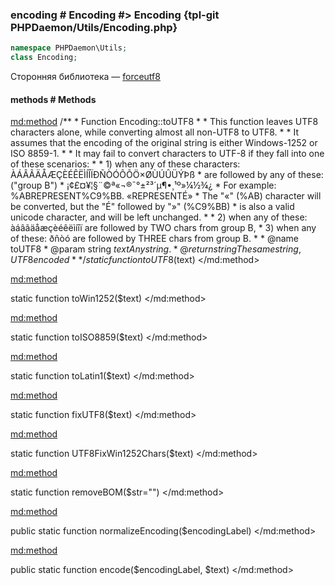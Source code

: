 ### encoding # Encoding #> Encoding {tpl-git PHPDaemon/Utils/Encoding.php}

```php
namespace PHPDaemon\Utils;
class Encoding;
```

Сторонняя библиотека — [forceutf8](https://github.com/neitanod/forceutf8)

<!-- include-namespace path="\PHPDaemon\Utils\Encoding" commit="2fd92c7f2bfbcaa92756459c8000e906d57306e1" level="" access="" -->
#### methods # Methods

<md:method>
/**
	 * Function Encoding::toUTF8
	 *
	 * This function leaves UTF8 characters alone, while converting almost all non-UTF8 to UTF8.
	 * 
	 * It assumes that the encoding of the original string is either Windows-1252 or ISO 8859-1.
	 *
	 * It may fail to convert characters to UTF-8 if they fall into one of these scenarios:
	 *
	 * 1) when any of these characters:   ÀÁÂÃÄÅÆÇÈÉÊËÌÍÎÏÐÑÒÓÔÕÖ×ØÙÚÛÜÝÞß
	 *    are followed by any of these:  ("group B")
	 *                                    ¡¢£¤¥¦§¨©ª«¬­®¯°±²³´µ¶•¸¹º»¼½¾¿
	 * For example:   %ABREPRESENT%C9%BB. «REPRESENTÉ»
	 * The "«" (%AB) character will be converted, but the "É" followed by "»" (%C9%BB) 
	 * is also a valid unicode character, and will be left unchanged.
	 *
	 * 2) when any of these: àáâãäåæçèéêëìíîï  are followed by TWO chars from group B,
	 * 3) when any of these: ðñòó  are followed by THREE chars from group B.
	 *
	 * @name toUTF8
	 * @param string $text  Any string.
	 * @return string  The same string, UTF8 encoded
	 *
	 */
static function toUTF8($text)
</md:method>

<md:method>

static function toWin1252($text)
</md:method>

<md:method>

static function toISO8859($text)
</md:method>

<md:method>

static function toLatin1($text)
</md:method>

<md:method>

static function fixUTF8($text)
</md:method>

<md:method>

static function UTF8FixWin1252Chars($text)
</md:method>

<md:method>

static function removeBOM($str="")
</md:method>

<md:method>

public static function normalizeEncoding($encodingLabel)
</md:method>

<md:method>

public static function encode($encodingLabel, $text)
</md:method>


<!--/ include-namespace -->
